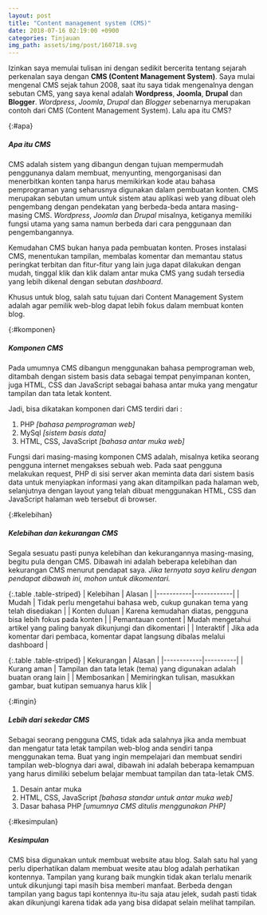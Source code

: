 ```yaml
---
layout: post
title: "Content management system (CMS)"
date: 2018-07-16 02:19:00 +0900
categories: Tinjauan
img_path: assets/img/post/160718.svg
---
```


Izinkan saya memulai tulisan ini dengan sedikit bercerita tentang sejarah perkenalan saya dengan __CMS (Content Management System)__. Saya mulai mengenal CMS sejak tahun 2008, saat itu saya tidak mengenalnya dengan sebutan CMS, yang saya kenal adalah __Wordpress__, __Joomla__, __Drupal__ dan __Blogger__. _Wordpress_, _Joomla_, _Drupal_ dan _Blogger_ sebenarnya merupakan contoh dari CMS (Content Management System). Lalu apa itu CMS?

{:#apa}
##### Apa itu CMS

CMS adalah sistem yang dibangun dengan tujuan mempermudah penggunanya dalam membuat, menyunting, mengorganisasi dan menerbitkan konten tanpa harus memikirkan kode atau bahasa pemprograman yang seharusnya digunakan dalam pembuatan konten. CMS merupakan sebutan umum untuk sistem atau aplikasi web yang dibuat oleh pengembang dengan pendekatan yang berbeda-beda antara masing-masing CMS. _Wordpress_, _Joomla_ dan _Drupal_ misalnya, ketiganya memiliki fungsi utama yang sama namun berbeda dari cara penggunaan dan pengembangannya. 

Kemudahan CMS bukan hanya pada pembuatan konten. Proses instalasi CMS, menentukan tampilan, membalas komentar dan memantau status peringkat terbitan dan fitur-fitur yang lain juga dapat dilakukan dengan mudah, tinggal klik dan klik  dalam antar muka CMS yang sudah tersedia yang lebih dikenal dengan sebutan _dashboard_.

Khusus untuk blog, salah satu tujuan dari Content Management System adalah agar pemilik web-blog dapat lebih fokus dalam membuat konten blog.  

{:#komponen}
##### Komponen CMS

Pada umumnya CMS dibangun menggunakan bahasa pemprograman web, ditambah dengan sistem basis data sebagai tempat penyimpanan konten, juga HTML, CSS dan JavaScript sebagai bahasa antar muka yang mengatur tampilan dan tata letak kontent.

Jadi, bisa dikatakan komponen dari CMS terdiri dari : 
1. PHP _[bahasa pemprograman web]_
2. MySql _[sistem basis data]_
3. HTML, CSS, JavaScript _[bahasa antar muka web]_ 

Fungsi dari masing-masing komponen CMS adalah, misalnya ketika seorang pengguna internet mengakses sebuah web. Pada saat pengguna melakukan request, PHP di sisi server akan meminta data dari sistem basis data untuk menyiapkan informasi yang akan ditampilkan pada halaman web, selanjutnya dengan layout yang telah dibuat menggunakan HTML, CSS dan JavaScript halaman web tersebut di browser. 

{:#kelebihan}
##### Kelebihan dan kekurangan CMS

Segala sesuatu pasti punya kelebihan dan kekurangannya masing-masing, begitu pula dengan CMS. Dibawah ini adalah beberapa kelebihan dan kekurangan CMS menurut pendapat saya. _Jika ternyata saya keliru dengan pendapat dibawah ini, mohon untuk dikomentari._

{:.table .table-striped}
| Kelebihan | Alasan |
|-----------|------------|
| Mudah | Tidak perlu mengetahui bahasa web, cukup gunakan tema yang telah disediakan |
| Konten duluan | Karena kemudahan diatas, pengguna bisa lebih fokus pada konten | 
| Pemantauan content | Mudah mengetahui artikel yang paling banyak dikunjungi dan dikomentari | 
| Interaktif | Jika ada komentar dari pembaca, komentar dapat langsung dibalas melalui dashboard |
 
{:.table .table-striped}
| Kekurangan |  Alasan  |
|------------|----------| 
| Kurang aman | Tampilan dan tata letak (tema) yang digunakan adalah buatan orang lain |
| Membosankan | Memiringkan tulisan, masukkan gambar, buat kutipan semuanya harus klik | 

{:#ingin}
##### Lebih dari sekedar CMS

Sebagai seorang pengguna CMS, tidak ada salahnya jika anda membuat dan mengatur tata letak tampilan web-blog anda sendiri tanpa menggunakan tema. Buat yang ingin mempelajari dan membuat sendiri tampilan web-blognya dari awal, dibawah ini adalah beberapa kemampuan yang harus dimiliki sebelum belajar membuat tampilan dan tata-letak CMS. 

1. Desain antar muka
2. HTML, CSS, JavaScript _[bahasa standar untuk antar muka web]_
3. Dasar bahasa PHP _[umumnya CMS ditulis menggunakan PHP]_

{:#kesimpulan}
##### Kesimpulan 

CMS bisa digunakan untuk membuat website atau blog. Salah satu hal yang perlu diperhatikan dalam membuat wesite atau blog adalah perhatikan kontennya. Tampilan yang kurang baik mungkin tidak akan terlalu menarik untuk dikunjungi tapi masih bisa memberi manfaat. Berbeda dengan tampilan yang bagus tapi kontennya itu-itu saja atau jelek, sudah pasti tidak akan dikunjungi karena tidak ada yang bisa didapat selain melihat tampilan.